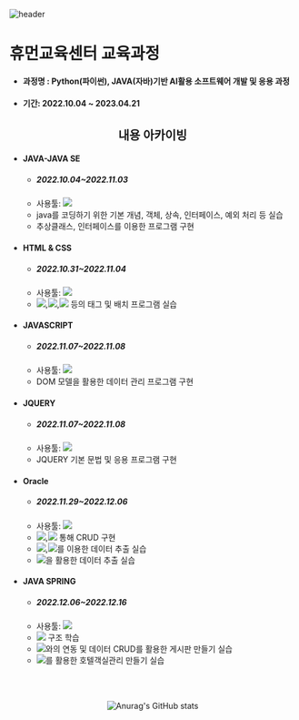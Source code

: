 ![header](https://capsule-render.vercel.app/api?type=wave&color=auto&height=300&section=header&text=I'm%20sara&fontSize=50)
# 휴먼교육센터 교육과정
* #### 과정명 : Python(파이썬), JAVA(자바)기반 AI활용 소프트웨어 개발 및 응용 과정
* #### 기간: 2022.10.04 ~ 2023.04.21
<div align="center">

##  내용 아카이빙 

</div>

* #### JAVA-JAVA SE
  * ##### 2022.10.04~2022.11.03
  * 사용툴: <img src="https://img.shields.io/badge/Eclipse%20SE-2C2255?style=flat&logo=Eclipse%20IDE&logoColor=white">
  * java를 코딩하기 위한 기본 개념, 객체, 상속, 인터페이스, 예외 처리 등 실습
  * 추상클래스, 인터페이스를 이용한 프로그램 구현
* #### HTML & CSS
  * ##### 2022.10.31~2022.11.04
  * 사용툴: <img src="https://img.shields.io/badge/VS%20Code-007ACC?style=flat&logo=Visual%20Studio%20Code&logoColor=white">
  * <img src="https://img.shields.io/badge/input-A8B9CC?style=flat&logo=a&logoColor=black">,<img src="https://img.shields.io/badge/select-A8B9CC?style=flat&logo=a&logoColor=black">,<img src="https://img.shields.io/badge/button-A8B9CC?style=flat&logo=a&logoColor=black"> 등의 태그 및 배치 프로그램 실습
* #### JAVASCRIPT
  * ##### 2022.11.07~2022.11.08
  * 사용툴: <img src="https://img.shields.io/badge/VS%20Code-007ACC?style=flat&logo=Visual%20Studio%20Code&logoColor=white">
  * DOM 모델을 활용한 데이터 관리 프로그램 구현
* #### JQUERY
  * ##### 2022.11.07~2022.11.08
  * 사용툴: <img src="https://img.shields.io/badge/VS%20Code-007ACC?style=flat&logo=Visual%20Studio%20Code&logoColor=white">
  * JQUERY 기본 문법 및 응용 프로그램 구현
* #### Oracle
  * ##### 2022.11.29~2022.12.06
  * 사용툴: <img src="https://img.shields.io/badge/Oracle-F80000?style=flat&logo=Oracle&logoColor=white">
  * <img src="https://img.shields.io/badge/DML-A8B9CC?style=flat&logo=a&logoColor=black">,<img src="https://img.shields.io/badge/DCL-A8B9CC?style=flat&logo=a&logoColor=black"> 통해 CRUD 구현 
  * <img src="https://img.shields.io/badge/Join-A8B9CC?style=flat&logo=a&logoColor=black">,<img src="https://img.shields.io/badge/Subquery-A8B9CC?style=flat&logo=a&logoColor=black">를 이용한 데이터 추출 실습
  * <img src="https://img.shields.io/badge/PL/SQL-A8B9CC?style=flat&logo=a&logoColor=black">을 활용한 데이터 추출 실습
* #### JAVA SPRING
  * ##### 2022.12.06~2022.12.16
  * 사용툴: <img src="https://img.shields.io/badge/Eclipse%20EE-2C2255?style=flat&logo=Eclipse%20IDE&logoColor=white">
  * <img src="https://img.shields.io/badge/MVC-A8B9CC?style=flat&logo=a&logoColor=black"> 구조 학습
  * <img src="https://img.shields.io/badge/DB-A8B9CC?style=flat&logo=a&logoColor=black">와의 연동 및 데이터 CRUD를 활용한 게시판 만들기 실습
  * <img src="https://img.shields.io/badge/AJAX-A8B9CC?style=flat&logo=a&logoColor=black">를 활용한 호텔객실관리 만들기 실습
  
<br><br>

<div align="center">

![Anurag's GitHub stats](https://github-readme-stats.vercel.app/api?username=tkfk418&theme=nightowl&show_icons=true)

</div>